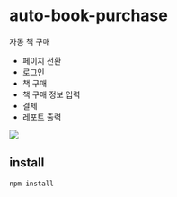 # auto-book-purchase
자동 책 구매

- 페이지 전환
- 로그인
- 책 구매
- 책 구매 정보 입력
- 결제
- 레포트 출력

![](yes24_auto_purchase.gif)

## install
```
npm install
```
